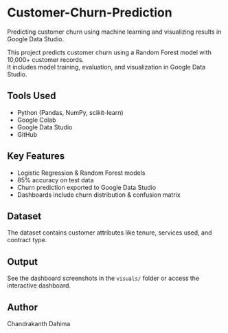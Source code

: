 # Customer-Churn-Prediction
Predicting customer churn using machine learning and visualizing results in Google Data Studio.

This project predicts customer churn using a Random Forest model with 10,000+ customer records.  
It includes model training, evaluation, and visualization in Google Data Studio.

## Tools Used
- Python (Pandas, NumPy, scikit-learn)
- Google Colab
- Google Data Studio
- GitHub

## Key Features
- Logistic Regression & Random Forest models
- 85% accuracy on test data
- Churn prediction exported to Google Data Studio
- Dashboards include churn distribution & confusion matrix

## Dataset
The dataset contains customer attributes like tenure, services used, and contract type.

## Output
See the dashboard screenshots in the `visuals/` folder or access the interactive dashboard.

## Author
Chandrakanth Dahima
